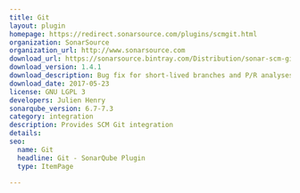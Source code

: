 ```yaml
---
title: Git
layout: plugin
homepage: https://redirect.sonarsource.com/plugins/scmgit.html
organization: SonarSource
organization_url: http://www.sonarsource.com
download_url: https://sonarsource.bintray.com/Distribution/sonar-scm-git-plugin/sonar-scm-git-plugin-1.4.1.1128.jar
download_version: 1.4.1
download_description: Bug fix for short-lived branches and P/R analyses
download_date: 2017-05-23
license: GNU LGPL 3
developers: Julien Henry
sonarqube_version: 6.7-7.3
category: integration
description: Provides SCM Git integration
details: 
seo: 
  name: Git
  headline: Git - SonarQube Plugin
  type: ItemPage

---
```

